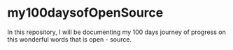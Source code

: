 # my100daysofOpenSource
In this repository, I will be documenting my 100 days journey of progress on this wonderful words that is open - source.
